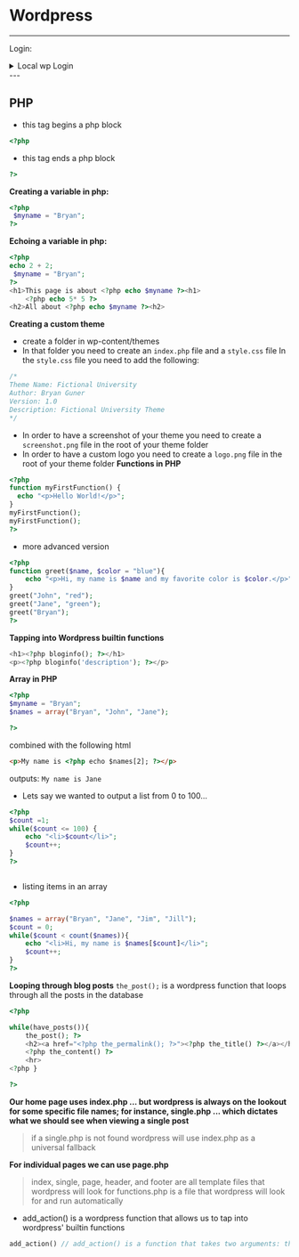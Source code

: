 # Wordpress

---
Login:

<details>
<summary>Local wp Login</summary>

- username: bgoonz
- Password: Ruletheweb2023!

</details>
---

## PHP

- this tag begins a php block

```php
<?php
```

- this tag ends a php block

```php
?>
```

**Creating a variable in php:**

```php
<?php
 $myname = "Bryan";
?>
```

**Echoing a variable in php:**

```php
<?php
echo 2 + 2;
 $myname = "Bryan";
?>
<h1>This page is about <?php echo $myname ?><h1>
    <?php echo 5* 5 ?>
<h2>All about <?php echo $myname ?><h2>
```

**Creating a custom theme**

- create a folder in wp-content/themes
- In that folder you need to create an `index.php` file and a `style.css` file
  In the `style.css` file you need to add the following:

```css
/*
Theme Name: Fictional University
Author: Bryan Guner
Version: 1.0
Description: Fictional University Theme
*/
```

- In order to have a screenshot of your theme you need to create a `screenshot.png` file in the root of your theme folder
- In order to have a custom logo you need to create a `logo.png` file in the root of your theme folder
  **Functions in PHP**

```php
<?php
function myFirstFunction() {
  echo "<p>Hello World!</p>";
}
myFirstFunction();
myFirstFunction();
?>
```

- more advanced version

```php
<?php
function greet($name, $color = "blue"){
    echo "<p>Hi, my name is $name and my favorite color is $color.</p>";
}
greet("John", "red");
greet("Jane", "green");
greet("Bryan");
?>
```

**Tapping into Wordpress builtin functions**

```php
<h1><?php bloginfo(); ?></h1>
<p><?php bloginfo('description'); ?></p>
```


**Array in PHP**

```php
<?php
$myname = "Bryan";
$names = array("Bryan", "John", "Jane");

?>
```


combined with the following html

```html
<p>My name is <?php echo $names[2]; ?></p>
```

outputs: `My name is Jane`


- Lets say we wanted to output a list from 0 to 100...


```php
<?php
$count =1;
while($count <= 100) {
    echo "<li>$count</li>";
    $count++;
}
?>



```


- listing items in an array

```php
<?php

$names = array("Bryan", "Jane", "Jim", "Jill");
$count = 0;
while($count < count($names)){
    echo "<li>Hi, my name is $names[$count]</li>";
    $count++;
}
?>
```

**Looping through blog posts**
`the_post();` is a wordpress function that loops through all the posts in the database

```php
<?php

while(have_posts()){
    the_post(); ?>
    <h2><a href="<?php the_permalink(); ?>"><?php the_title() ?></a></h2>
    <?php the_content() ?>
    <hr>
<?php }

?>


```


**Our home page uses index.php ... but wordpress is always on the lookout for some specific file names; for instance, single.php ... which dictates what we should see when viewing a single post**
> if a single.php is not found wordpress will use index.php as a universal fallback


**For individual pages we can use page.php**

> index, single, page, header, and footer are all template files that wordpress will look for
> functions.php is a file that wordpress will look for and run automatically

- add_action() is a wordpress function that allows us to tap into wordpress' builtin functions

```php
add_action() // add_action() is a function that takes two arguments: the first is the name of the action we want to hook into, and the second is the function we want to run when that action is triggered.
```

